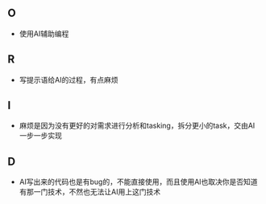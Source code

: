 ## O
- 使用AI辅助编程

## R
- 写提示语给AI的过程，有点麻烦

## I
- 麻烦是因为没有更好的对需求进行分析和tasking，拆分更小的task，交由AI一步一步实现

## D
- AI写出来的代码也是有bug的，不能直接使用，而且使用AI也取决你是否知道有那一门技术，不然也无法让AI用上这门技术